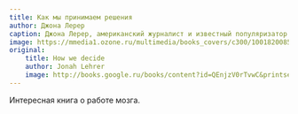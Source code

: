 ```yaml
---
title: Как мы принимаем решения
author: Джона Лерер
caption: Джона Лерер, американский журналист и известный популяризатор науки увлекательно описывает, как устроен механизм принятия решений. Книга рассказывает о том, как происходит процесс выбора, и одновременно помогает сделать этот процесс эффективнее
image: https://mmedia1.ozone.ru/multimedia/books_covers/c300/1001820085.jpg
original:
    title: How we decide
    author: Jonah Lehrer
    image: http://books.google.ru/books/content?id=QEnjzV0rTvwC&printsec=frontcover&img=1&zoom=5&edge=curl&source=gbs_api
---
```


Интересная книга о работе мозга.
